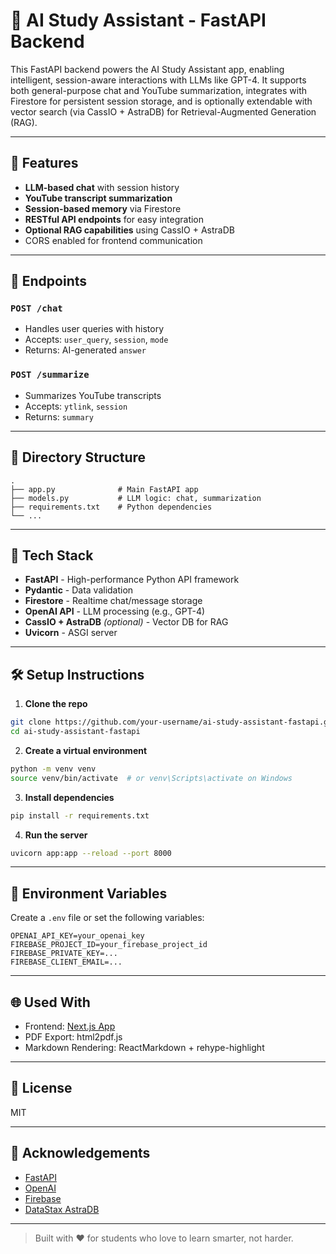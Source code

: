 # 🧠 AI Study Assistant - FastAPI Backend

This FastAPI backend powers the AI Study Assistant app, enabling intelligent, session-aware interactions with LLMs like GPT-4. It supports both general-purpose chat and YouTube summarization, integrates with Firestore for persistent session storage, and is optionally extendable with vector search (via CassIO + AstraDB) for Retrieval-Augmented Generation (RAG).

---

## 🔧 Features

- **LLM-based chat** with session history
- **YouTube transcript summarization**
- **Session-based memory** via Firestore
- **RESTful API endpoints** for easy integration
- **Optional RAG capabilities** using CassIO + AstraDB
- CORS enabled for frontend communication

---

## 🚀 Endpoints

### `POST /chat`
- Handles user queries with history
- Accepts: `user_query`, `session`, `mode`
- Returns: AI-generated `answer`

### `POST /summarize`
- Summarizes YouTube transcripts
- Accepts: `ytlink`, `session`
- Returns: `summary`

---

## 📁 Directory Structure

```
.
├── app.py              # Main FastAPI app
├── models.py           # LLM logic: chat, summarization
├── requirements.txt    # Python dependencies
└── ...
```

---

## 🧠 Tech Stack

- **FastAPI** - High-performance Python API framework
- **Pydantic** - Data validation
- **Firestore** - Realtime chat/message storage
- **OpenAI API** - LLM processing (e.g., GPT-4)
- **CassIO + AstraDB** *(optional)* - Vector DB for RAG
- **Uvicorn** - ASGI server

---

## 🛠️ Setup Instructions

1. **Clone the repo**
```bash
git clone https://github.com/your-username/ai-study-assistant-fastapi.git
cd ai-study-assistant-fastapi
```

2. **Create a virtual environment**
```bash
python -m venv venv
source venv/bin/activate  # or venv\Scripts\activate on Windows
```

3. **Install dependencies**
```bash
pip install -r requirements.txt
```

4. **Run the server**
```bash
uvicorn app:app --reload --port 8000
```

---

## 🔐 Environment Variables
Create a `.env` file or set the following variables:
```
OPENAI_API_KEY=your_openai_key
FIREBASE_PROJECT_ID=your_firebase_project_id
FIREBASE_PRIVATE_KEY=...
FIREBASE_CLIENT_EMAIL=...
```

---

## 🌐 Used With
- Frontend: [Next.js App](https://github.com/your-username/ai-study-assistant-nextjs)
- PDF Export: html2pdf.js
- Markdown Rendering: ReactMarkdown + rehype-highlight

---

## 📄 License
MIT

---

## 🙌 Acknowledgements
- [FastAPI](https://fastapi.tiangolo.com)
- [OpenAI](https://openai.com)
- [Firebase](https://firebase.google.com)
- [DataStax AstraDB](https://www.datastax.com/astra)

---

> Built with ❤️ for students who love to learn smarter, not harder.
